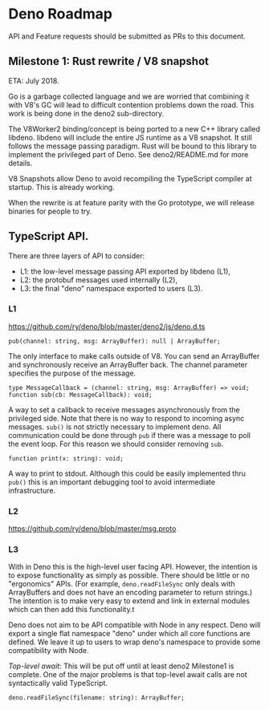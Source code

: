 # Deno Roadmap

API and Feature requests should be submitted as PRs to this document.

## Milestone 1: Rust rewrite / V8 snapshot

ETA: July 2018.

Go is a garbage collected language and we are worried that combining it with
V8's GC will lead to difficult contention problems down the road. This work
is being done in the deno2 sub-directory.

The V8Worker2 binding/concept is being ported to a new C++ library called
libdeno. libdeno will include the entire JS runtime as a V8 snapshot. It still
follows the message passing paradigm. Rust will be bound to this library to
implement the privileged part of Deno. See deno2/README.md for more details.

V8 Snapshots allow Deno to avoid recompiling the TypeScript compiler at
startup. This is already working.

When the rewrite is at feature parity with the Go prototype, we will release
binaries for people to try.


## TypeScript API.


There are three layers of API to consider:
* L1: the low-level message passing API exported by libdeno (L1),
* L2: the protobuf messages used internally (L2),
* L3: the final "deno" namespace exported to users (L3).

### L1

https://github.com/ry/deno/blob/master/deno2/js/deno.d.ts

```
pub(channel: string, msg: ArrayBuffer): null | ArrayBuffer;
```
The only interface to make calls outside of V8. You can send an ArrayBuffer and
synchronously receive an ArrayBuffer back. The channel parameter specifies the
purpose of the message.

```
type MessageCallback = (channel: string, msg: ArrayBuffer) => void;
function sub(cb: MessageCallback): void;
```
A way to set a callback to receive messages asynchronously from the privileged
side. Note that there is no way to respond to incoming async messages.
`sub()` is not strictly necessary to implement deno. All communication could
be done through `pub` if there was a message to poll the event loop. For this
reason we should consider removing `sub`.

```
function print(x: string): void;
```
A way to print to stdout. Although this could be easily implemented thru `pub()`
this is an important debugging tool to avoid intermediate infrastructure.


### L2

https://github.com/ry/deno/blob/master/msg.proto

### L3

With in Deno this is the high-level user facing API. However, the intention
is to expose functionality as simply as possible. There should be little or
no "ergonomics" APIs. (For example, `deno.readFileSync` only deals with
ArrayBuffers and does not have an encoding parameter to return strings.)
The intention is to make very easy to extend and link in external modules
which can then add this functionality.t

Deno does not aim to be API compatible with Node in any respect. Deno will
export a single flat namespace "deno" under which all core functions are
defined.  We leave it up to users to wrap deno's namespace to provide some
compatibility with Node.

*Top-level await*: This will be put off until at least deno2 Milestone1 is
complete. One of the major problems is that top-level await calls are not
syntactically valid TypeScript.

```
deno.readFileSync(filename: string): ArrayBuffer;
```


